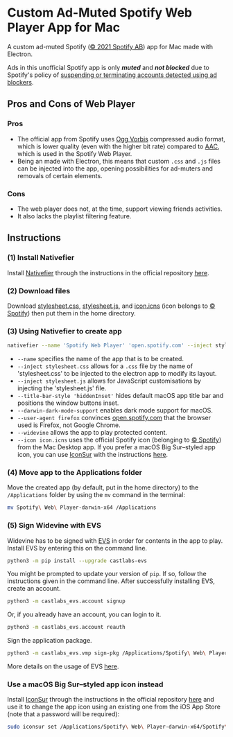 # Custom Ad-Muted Spotify Web Player App for Mac
A custom ad-muted Spotify ([© 2021 Spotify AB](https://www.spotify.com/uk/legal/end-user-agreement/)) app for Mac made with Electron.

Ads in this unofficial Spotify app is only ***muted*** and ***not blocked*** due to Spotify's policy of [suspending or terminating accounts detected using ad blockers](https://techcrunch.com/2019/02/08/spotify-will-now-suspend-or-terminate-accounts-it-finds-are-using-ad-blockers/).

## Pros and Cons of Web Player
### Pros
- The official app from Spotify uses [Ogg Vorbis](https://xiph.org/vorbis/) compressed audio format, which is lower quality (even with the higher bit rate) compared to [AAC](https://en.wikipedia.org/wiki/Advanced_Audio_Coding), which is used in the Spotify Web Player.
- Being an made with Electron, this means that custom `.css` and `.js` files can be injected into the app, opening possibilities for ad-muters and removals of certain elements.
### Cons
- The web player does not, at the time, support viewing friends activities.
- It also lacks the playlist filtering feature.

## Instructions
### (1) Install Nativefier
Install [Nativefier](https://github.com/nativefier/nativefier) through the instructions in the official repository [here](https://github.com/nativefier/nativefier#installation).

### (2) Download files
Download [stylesheet.css](https://github.com/gajzl/spotify-web/blob/main/stylesheet.css), [stylesheet.js](https://github.com/gajzl/spotify-web/blob/main/stylesheet.js), and [icon.icns](https://github.com/gajzl/spotify-web/blob/main/icon.icns) (icon belongs to [© Spotify](https://www.spotify.com/uk/legal/end-user-agreement/)) then put them in the home directory.

### (3) Using Nativefier to create app
```zsh
nativefier --name 'Spotify Web Player' 'open.spotify.com' --inject stylesheet.css --inject stylesheet.js --title-bar-style 'hiddenInset' --darwin-dark-mode-support --user-agent firefox --widevine --icon icon.icns
```
- `--name` specifies the name of the app that is to be created.
- `--inject stylesheet.css` allows for a `.css` file by the name of 'stylesheet.css' to be injected to the electron app to modify its layout.
- `--inject stylesheet.js` allows for JavaScript customisations by injecting the 'stylesheet.js' file.
- `--title-bar-style 'hiddenInset'` hides default macOS app title bar and positions the window buttons inset.
- `--darwin-dark-mode-support` enables dark mode support for macOS.
- `--user-agent firefox` convinces [open.spotify.com](open.spotify.com) that the browser used is Firefox, not Google Chrome.
- `--widevine` allows the app to play protected content.
- `--icon icon.icns` uses the official Spotify icon (belonging to [© Spotify](https://www.spotify.com/uk/legal/end-user-agreement/)) from the Mac Desktop app. If you prefer a macOS Big Sur–styled app icon, you can use [IconSur](https://github.com/rikumi/iconsur) with the instructions [here](https://github.com/gajzl/spotify-web#use-a-macos-big-surstyled-app-icon-instead).

### (4) Move app to the Applications folder
Move the created app (by default, put in the home directory) to the `/Applications` folder by using the `mv` command in the terminal:
```zsh
mv Spotify\ Web\ Player-darwin-x64 /Applications
```
### (5) Sign Widevine with EVS
Widevine has to be signed with [EVS](https://github.com/castlabs/electron-releases/wiki/EVS) in order for contents in the app to play. Install EVS by entering this on the command line.
```zsh
python3 -m pip install --upgrade castlabs-evs
```
You might be prompted to update your version of `pip`. If so, follow the instructions given in the command line.
After successfully installing EVS, create an account.
```zsh
python3 -m castlabs_evs.account signup
```
Or, if you already have an account, you can login to it.
```zsh
python3 -m castlabs_evs.account reauth
```
Sign the application package.
```zsh
python3 -m castlabs_evs.vmp sign-pkg /Applications/Spotify\ Web\ Player-darwin-x64
```
More details on the usage of EVS [here](https://github.com/castlabs/electron-releases/wiki/EVS).

### Use a macOS Big Sur–styled app icon instead
Install [IconSur](https://github.com/rikumi/iconsur) through the instructions in the official repository [here](https://github.com/rikumi/iconsur#installation) and use it to change the app icon using an existing one from the iOS App Store (note that a password will be required):
```zsh
sudo iconsur set /Applications/Spotify\ Web\ Player-darwin-x64/Spotify\ Web\ Player.app --keyword "Spotify"
```
